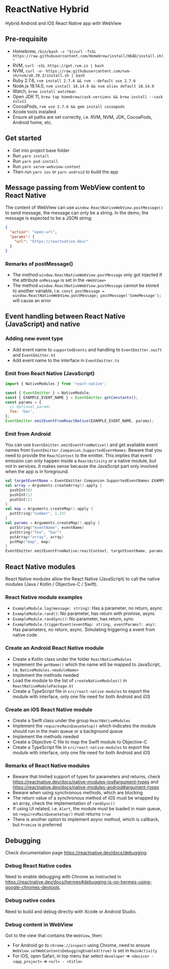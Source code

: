 # ReactNative Hybrid

Hybrid Android and iOS React Native app with WebView

## Pre-requisite

- Homebrew, `/bin/bash -c "$(curl -fsSL https://raw.githubusercontent.com/Homebrew/install/HEAD/install.sh)"`
- RVM, `curl -sSL https://get.rvm.io | bash`
- NVM, `curl -o- https://raw.githubusercontent.com/nvm-sh/nvm/v0.39.3/install.sh | bash`
- Ruby 2.7.6, `rvm install 2.7.6 && rvm --default use 2.7.6`
- Node.js 18.14.0, `nvm install 18.14.0 && nvm alias default 18.14.0`
- Watch, `brew install watchman`
- Open JDK 11, `brew tap homebrew/cask-versions && brew install --cask zulu11`
- CocoaPods, `rvm use 2.7.6 && gem install cocoapods`
- Xcode tools installed
- Ensure all paths are set correctly, i.e. RVM, NVM, JDK, CocoaPods, Android home, etc.

## Get started

- Get into project base folder
- Run `yarn install`
- Run `yarn pod-install`
- Run `yarn serve-webview-content`
- Then run `yarn ios` or `yarn android` to build the app

## Message passing from WebView content to React Native

The content of WebView can use `window.ReactNativeWebView.postMessage()` to send message, the message can only be a string. In the demo, the message is expected to be a JSON string:

```json
{
  "action": "open-url",
  "params": {
    "url": "https://reactnative.dev/"
  }
}
```

### Remarks of postMessage()

- The method `window.ReactNativeWebView.postMessage` only got injected if the attribute `onMessage` is set in the `<WebView>`
- The method `window.ReactNativeWebView.postMessage` cannot be stored to another variable, i.e. `const postMessage = window.ReactNativeWebView.postMessage; postMessage('SomeMessage');` will cause an error

## Event handling between React Native (JavaScript) and native

### Adding new event type

- Add event name to `supportedEvents` and handling to `EventEmitter.swift` and `EventEmitter.kt`
- Add event name to the interface in `EventEmitter.ts`

### Emit from React Native (JavaScript)

```javascript
import { NativeModules } from 'react-native';

const { EventEmitter } = NativeModule;
const { EXAMPLE_EVENT_NAME } = EventEmitter.getConstants();
const params = {
  // Optional params
  foo: 'bar',
};
EventEmitter.emitEventFromReactNative(EXAMPLE_EVENT_NAME, params);
```

### Emit from Android

You can use `EventEmitter.emitEventFromNative()` and get available event names from `EventEmitter.Companion.SupportedEventNames`.
Beware that you need to provide the `ReactContext` to the emitter. This implies that event emission can only happen inside a `ReactActivity` or a native module, but not in services. It makes sense because the JavaScript part only involved when the app is in foreground.

```kotlin
val targetEventName = EventEmitter.Companion.SupportedEventNames.EXAMPLE_EVENT_NAME
val array = Arguments.createArray().apply {
  pushInt(0)
  pushInt(1)
  pushInt(2)
}
val map = Arguments.createMap().apply {
  putString("number", 1.23)
}
val params = Arguments.createMap().apply {
  putString("eventName", eventName)
  putString("foo", "bar")
  putArray("array", array)
  putMap("map", map)
}
EventEmitter.emitEventFromNative(reactContext, targetEventName, params)
```

## React Native modules

React Native modules allow the React Native (JavaScript) to call the native modules (Java / Kotlin / Objective-C / Swift).

### React Native module examples

- `ExampleModule.log(message: string)`: Has a parameter, no return, async
- `ExampleModule.rand()`: No parameter, has return with promise, async
- `ExampleModule.randSync()`: No parameter, has return, sync
- `ExampleModule.triggerEvent(eventMap: string, eventParams?: any)`: Has parameters, no return, async. Simulating triggering a event from native code.

### Create an Android React Native module

- Create a Kotlin class under the folder `ReactNativeModules`
- Implement the `getName()` which the name will be mapped to JavaScript, i.e. `NativeModules.<moduleName>`
- Implement the methods needed
- Load the module to the list of `createNativeModules()` in `ReactNativeModulePackage.kt`
- Create a TypeScript file in `src/react-native-modules` to export the module with interface, only one file need for both Android and iOS

### Create an iOS React Native module

- Create a Swift class under the group `ReactNativeModules`
- Implement the `requiresMainQueueSetup()` which indicates the module should run in the main queue or a background queue
- Implement the methods needed
- Create a Objective-C file to map the Swift module to Objective-C
- Create a TypeScript file in `src/react-native-modules` to export the module with interface, only one file need for both Android and iOS

### Remarks of React Native modules

- Beware that limited support of types for parameters and returns, check <https://reactnative.dev/docs/native-modules-ios#argument-types> and <https://reactnative.dev/docs/native-modules-android#argument-types>
- Beware when using synchronous methods, which are blocking
- The return value of a synchronous method of iOS must be wrapped by an array, check the implementation of `randSync()`
- If using UI related, i.e. `Alert`, the module must be loaded in main queue, so `requiresMainQueueSetup()` must returns `true`
- There is another option to implement async method, which is callback, but `Promise` is preferred

## Debugging

Check documentation page <https://reactnative.dev/docs/debugging>.

### Debug React Native codes

Need to enable debugging with Chrome as instructed in <https://reactnative.dev/docs/hermes#debugging-js-on-hermes-using-google-chromes-devtools>.

### Debug native codes

Need to build and debug directly with Xcode or Android Studio.

### Debug content in WebView

Got to the view that contains the `WebView`, then:

- For Android go to `chrome://inspect` using Chrome, need to ensure `WebView.setWebContentsDebuggingEnabled(true)` is set in `MainActivity`
- For iOS, open Safari, in top menu bar select `developer` => `<device> - <app_project>` => `<url> - <title>`
